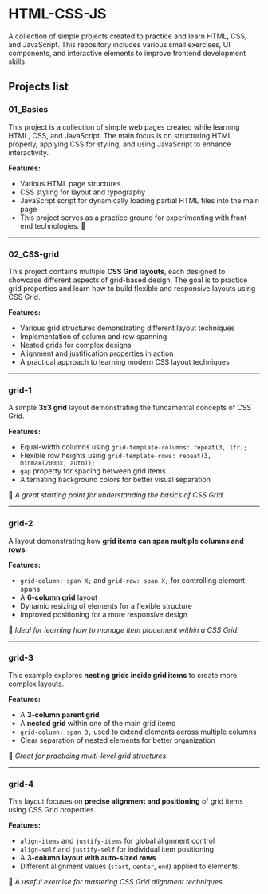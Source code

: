 # HTML-CSS-JS  
A collection of simple projects created to practice and learn HTML, CSS, and JavaScript. This repository includes various small exercises, UI components, and interactive elements to improve frontend development skills.  

## Projects list  

### 01_Basics ###  
This project is a collection of simple web pages created while learning HTML, CSS, and JavaScript. The main focus is on structuring HTML properly, applying CSS for styling, and using JavaScript to enhance interactivity.  

**Features:**  
- Various HTML page structures  
- CSS styling for layout and typography  
- JavaScript script for dynamically loading partial HTML files into the main page  
- This project serves as a practice ground for experimenting with front-end technologies. 🚀  

---

### 02_CSS-grid ###  
This project contains multiple **CSS Grid layouts**, each designed to showcase different aspects of grid-based design. The goal is to practice grid properties and learn how to build flexible and responsive layouts using CSS Grid.  

**Features:**  
- Various grid structures demonstrating different layout techniques  
- Implementation of column and row spanning  
- Nested grids for complex designs  
- Alignment and justification properties in action  
- A practical approach to learning modern CSS layout techniques  

---

### grid-1 ###  
A simple **3x3 grid** layout demonstrating the fundamental concepts of CSS Grid.  

**Features:**  
- Equal-width columns using `grid-template-columns: repeat(3, 1fr);`  
- Flexible row heights using `grid-template-rows: repeat(3, minmax(200px, auto));`  
- `gap` property for spacing between grid items  
- Alternating background colors for better visual separation  

📌 *A great starting point for understanding the basics of CSS Grid.*  

---

### grid-2 ###  
A layout demonstrating how **grid items can span multiple columns and rows**.  

**Features:**  
- `grid-column: span X;` and `grid-row: span X;` for controlling element spans  
- A **6-column grid** layout  
- Dynamic resizing of elements for a flexible structure  
- Improved positioning for a more responsive design  

📌 *Ideal for learning how to manage item placement within a CSS Grid.*  

---

### grid-3 ###  
This example explores **nesting grids inside grid items** to create more complex layouts.  

**Features:**  
- A **3-column parent grid**  
- A **nested grid** within one of the main grid items  
- `grid-column: span 3;` used to extend elements across multiple columns  
- Clear separation of nested elements for better organization  

📌 *Great for practicing multi-level grid structures.*  

---

### grid-4 ###  
This layout focuses on **precise alignment and positioning** of grid items using CSS Grid properties.  

**Features:**  
- `align-items` and `justify-items` for global alignment control  
- `align-self` and `justify-self` for individual item positioning  
- A **3-column layout with auto-sized rows**  
- Different alignment values (`start`, `center`, `end`) applied to elements  

📌 *A useful exercise for mastering CSS Grid alignment techniques.*  
